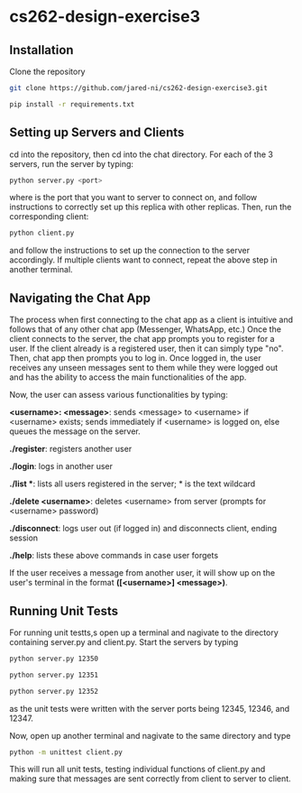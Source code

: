 # cs262-design-exercise3

## Installation
Clone the repository
```bash
git clone https://github.com/jared-ni/cs262-design-exercise3.git
```
```bash
pip install -r requirements.txt 
```

## Setting up Servers and Clients
cd into the repository, then cd into the chat directory.
For each of the 3 servers, run the server by typing:
```bash
python server.py <port>
```
where <port> is the port that you want to server to connect on, and follow instructions to correctly set up this replica with other replicas.
Then, run the corresponding client:
```bash
python client.py
```
and follow the instructions to set up the connection to the server accordingly.
If multiple clients want to connect, repeat the above step in another terminal.

## Navigating the Chat App
The process when first connecting to the chat app as a client is intuitive and follows that of any other chat app (Messenger, WhatsApp, etc.)
Once the client connects to the server, the chat app prompts you to register for a user. If the client already is a 
registered user, then it can simply type "no". Then, chat app then prompts you to log in. Once logged in, the user receives any unseen messages sent to them while they were logged out and has the ability to access the main functionalities of the app.

Now, the user can assess various functionalities by typing:

**\<username\>: \<message\>**: sends \<message\> to \<username\> if \<username\> exists; sends immediately if \<username\> is logged on, else queues the message on the server.

**./register**: registers another user

**./login**: logs in another user

__./list *__: lists all users registered in the server; * is the text wildcard

**./delete \<username\>**: deletes \<username\> from server (prompts for \<username\> password)

**./disconnect**: logs user out (if logged in) and disconnects client, ending session

**./help**: lists these above commands in case user forgets

If the user receives a message from another user, it will show up on the user's 
terminal in the format **([\<username\>] \<message\>)**.


## Running Unit Tests
For running unit testts,s open up a terminal and nagivate to the 
directory containing server.py and client.py. Start the servers by typing
```bash
python server.py 12350
```
```bash
python server.py 12351
```
```bash
python server.py 12352
```
as the unit tests were written with the server ports being 12345, 12346, and 12347.

Now, open up another terminal and nagivate to the same directory and type
```bash
python -m unittest client.py
```
This will run all unit tests, testing individual functions of client.py and making
sure that messages are sent correctly from client to server to client.
